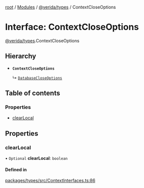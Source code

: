 [root](../README.md) / [Modules](../modules.md) / [@verida/types](../modules/verida_types.md) / ContextCloseOptions

# Interface: ContextCloseOptions

[@verida/types](../modules/verida_types.md).ContextCloseOptions

## Hierarchy

- **`ContextCloseOptions`**

  ↳ [`DatabaseCloseOptions`](verida_types.DatabaseCloseOptions.md)

## Table of contents

### Properties

- [clearLocal](verida_types.ContextCloseOptions.md#clearlocal)

## Properties

### clearLocal

• `Optional` **clearLocal**: `boolean`

#### Defined in

[packages/types/src/ContextInterfaces.ts:86](https://github.com/verida/verida-js/blob/5040472/packages/types/src/ContextInterfaces.ts#L86)
